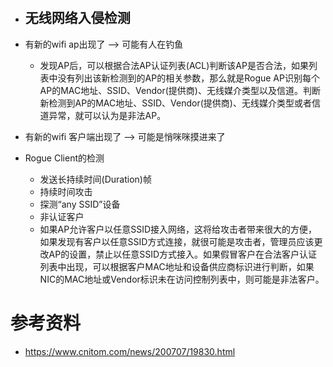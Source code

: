 # 

- 无线网络入侵检测
  - 

- 有新的wifi ap出现了  --> 可能有人在钓鱼 
  - 发现AP后，可以根据合法AP认证列表(ACL)判断该AP是否合法，如果列表中没有列出该新检测到的AP的相关参数，那么就是Rogue AP识别每个AP的MAC地址、SSID、Vendor(提供商)、无线媒介类型以及信道。判断新检测到AP的MAC地址、SSID、Vendor(提供商)、无线媒介类型或者信道异常，就可以认为是非法AP。
- 有新的wifi 客户端出现了  --> 可能是悄咪咪摸进来了 
- Rogue Client的检测
  - 发送长持续时间(Duration)帧
  - 持续时间攻击
  - 探测“any SSID”设备
  - 非认证客户
  - 如果AP允许客户以任意SSID接入网络，这将给攻击者带来很大的方便，如果发现有客户以任意SSID方式连接，就很可能是攻击者，管理员应该更改AP的设置，禁止以任意SSID方式接入。如果假冒客户在合法客户认证列表中出现，可以根据客户MAC地址和设备供应商标识进行判断，如果NIC的MAC地址或Vendor标识未在访问控制列表中，则可能是非法客户。









# 参考资料

- https://www.cnitom.com/news/200707/19830.html

